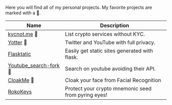 Here you will find all of my personal projects. My favorite projects are marked with a 🏅.

| Name                                                  | Description                       |
|-------------------------------------------------------|-------------------------------------------------------|
| [kycnot.me](https://kycnot.me/)  🏅                   | List crypto services without KYC.                     |
| [Yotter](https://github.com/ytorg/Yotter) 🏅  | Twitter and YouTube with full privacy.       |
| [Flasktatic](https://github.com/pluja/Flasktatic)     | Easily get static sites generated with flask.         |
| [Youtube_search-fork](https://pypi.org/project/youtube-search-fork/) 🏅 | Search on youtube avoiding their API.       |
| [CloakMe](https://github.com/pluja/CloakMe) 🏅 | Cloak your face from Facial Recognition     |
| [RokoKeys](https://github.com/pluja/rokokeys)| Protect your crypto mnemonic seed from pyring eyes!|
